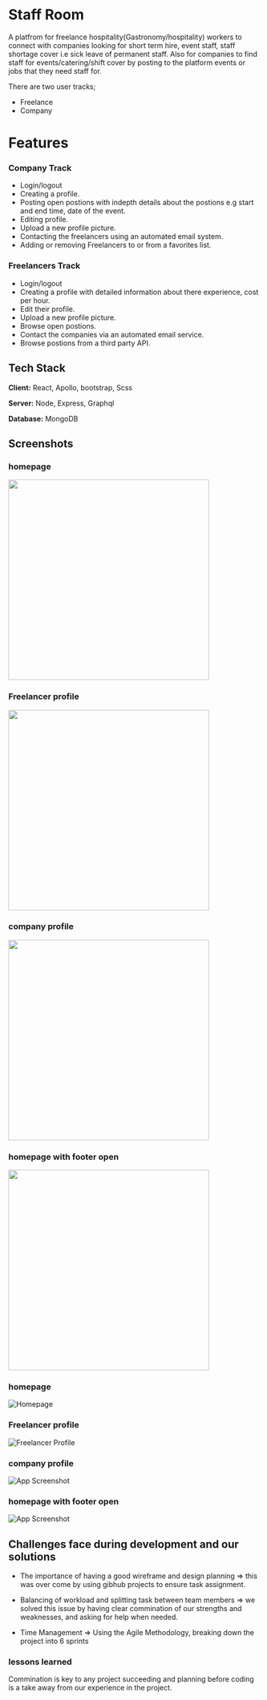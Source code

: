 # Staff Room

A platfrom for freelance hospitality(Gastronomy/hospitality) workers to connect with companies looking for short term hire, event staff, staff shortage cover i.e sick leave of permanent staff.
Also for companies to find staff for events/catering/shift cover by posting to the platform events or jobs that they need staff for.

There are two user tracks;

- Freelance
- Company

# Features

### Company Track

- Login/logout
- Creating a profile.
- Posting open postions with indepth details about the postions e.g start and end time, date of the event.
- Editing profile.
- Upload a new profile picture.
- Contacting the freelancers using an automated email system.
- Adding or removing Freelancers to or from a favorites list.

### Freelancers Track

- Login/logout
- Creating a profile with detailed information about there experience, cost per hour.
- Edit their profile.
- Upload a new profile picture.
- Browse open postions.
- Contact the companies via an automated email service.
- Browse postions from a third party API.

## Tech Stack

**Client:** React, Apollo, bootstrap, Scss

**Server:** Node, Express, Graphql

**Database:** MongoDB

## Screenshots

### homepage

<img src="public/Screenshots/Hompage.png" width="400"/>

### Freelancer profile

<img src="public/Screenshots/Freelancer.png" width="400"/>

### company profile

<img src="public/Screenshots/Company.png" width="400"/>

### homepage with footer open

<img src="public/Screenshots/Footer.png" width="400"/>

### homepage

![Homepage](public\Screenshots\Hompage.png)

### Freelancer profile

![Freelancer Profile](public\Screenshots\Freelancer.png)

### company profile

![App Screenshot](public\Screenshots\Company.png)

### homepage with footer open

![App Screenshot](public\Screenshots\Footer.png)

## Challenges face during development and our solutions

- The importance of having a good wireframe and design planning =>
  this was over come by using gibhub projects to ensure task assignment.

- Balancing of workload and splitting task between team members => we solved this issue by having clear commination of our strengths and weaknesses, and asking for help when needed.
- Time Management => Using the Agile Methodology, breaking down the project into 6 sprints

### lessons learned

Commination is key to any project succeeding and planning before coding is a take away from our experience in the project.
